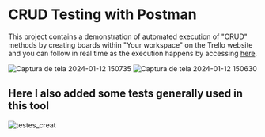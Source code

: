 # CRUD Testing with Postman #



This project contains a demonstration of automated execution of "CRUD" methods by creating boards within "Your workspace" on the Trello website
and you can follow in real time as the execution happens by accessing [here](https://trello.com/u/eduardolemes22/boards).

![Captura de tela 2024-01-12 150735](https://github.com/EduardoQA/postman-api-testing/assets/155772308/91c04e44-f6c7-4747-841c-a74a3a61f7ab)
![Captura de tela 2024-01-12 150630](https://github.com/EduardoQA/postman-api-testing/assets/155772308/5499d522-dd5d-470d-a750-7469be5fc13a)

## Here I also added some tests generally used in this tool ##
![testes_creat](https://github.com/EduardoQA/postman-api-testing/assets/155772308/24f81b89-0be9-408a-a46e-4b5fc259e77c)

